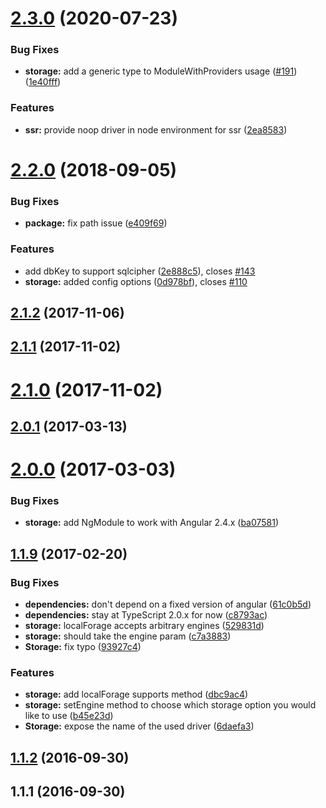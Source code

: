 # [2.3.0](https://github.com/ionic-team/ionic-storage/compare/v2.2.0...v2.3.0) (2020-07-23)


### Bug Fixes

* **storage:** add a generic type to ModuleWithProviders usage ([#191](https://github.com/ionic-team/ionic-storage/issues/191)) ([1e40fff](https://github.com/ionic-team/ionic-storage/commit/1e40fffb93895c791761221e808ac056dd714d51))


### Features

* **ssr:** provide noop driver in node environment for ssr ([2ea8583](https://github.com/ionic-team/ionic-storage/commit/2ea8583d774a96c3c150e944c8fe925d0cf69f3d))



# [2.2.0](https://github.com/ionic-team/ionic-storage/compare/v2.1.2...v2.2.0) (2018-09-05)


### Bug Fixes

* **package:** fix path issue ([e409f69](https://github.com/ionic-team/ionic-storage/commit/e409f69017d746db2563908a1619f5543fd57b27))


### Features

* add dbKey to support sqlcipher ([2e888c5](https://github.com/ionic-team/ionic-storage/commit/2e888c52a17b8702324ffc2531369fe6e8bb7bb5)), closes [#143](https://github.com/ionic-team/ionic-storage/issues/143)
* **storage:** added config options ([0d978bf](https://github.com/ionic-team/ionic-storage/commit/0d978bff8a755cae962bab76c32fee48e390ffc6)), closes [#110](https://github.com/ionic-team/ionic-storage/issues/110)



## [2.1.2](https://github.com/ionic-team/ionic-storage/compare/v2.1.1...v2.1.2) (2017-11-06)



## [2.1.1](https://github.com/ionic-team/ionic-storage/compare/v2.1.0...v2.1.1) (2017-11-02)



# [2.1.0](https://github.com/ionic-team/ionic-storage/compare/v2.0.1...v2.1.0) (2017-11-02)



## [2.0.1](https://github.com/ionic-team/ionic-storage/compare/v2.0.0...v2.0.1) (2017-03-13)



# [2.0.0](https://github.com/ionic-team/ionic-storage/compare/v1.1.9...v2.0.0) (2017-03-03)


### Bug Fixes

* **storage:** add NgModule to work with Angular 2.4.x ([ba07581](https://github.com/ionic-team/ionic-storage/commit/ba07581e82d20be4687e0930c349116655f8728b))



## [1.1.9](https://github.com/ionic-team/ionic-storage/compare/1.1.9...v1.1.9) (2017-02-20)


### Bug Fixes

* **dependencies:** don't depend on a fixed version of angular ([61c0b5d](https://github.com/ionic-team/ionic-storage/commit/61c0b5def82afe4622a58ef7bb0203edaa2d2ce3))
* **dependencies:** stay at TypeScript 2.0.x for now ([c8793ac](https://github.com/ionic-team/ionic-storage/commit/c8793ac1b16d056589323d0cd850ad24423eb4f8))
* **storage:** localForage accepts arbitrary engines ([529831d](https://github.com/ionic-team/ionic-storage/commit/529831dab12fda1d211c310b0b827c9bd17a65df))
* **storage:** should take the engine param ([c7a3883](https://github.com/ionic-team/ionic-storage/commit/c7a3883ca272abd46edf74043c79628153f5ce2a))
* **Storage:** fix typo ([93927c4](https://github.com/ionic-team/ionic-storage/commit/93927c4e367292033af13a01159724a356b69279))


### Features

* **storage:** add localForage supports method ([dbc9ac4](https://github.com/ionic-team/ionic-storage/commit/dbc9ac4044ecb00326c0e03ba818e7caa03935fe))
* **storage:** setEngine method to choose which storage option you would like to use ([b45e23d](https://github.com/ionic-team/ionic-storage/commit/b45e23d74e73745021da20ff81299892f3c7f8af))
* **Storage:** expose the name of the used driver ([6daefa3](https://github.com/ionic-team/ionic-storage/commit/6daefa3bf5845b05e7c3fcfa39166566aae44c5c))



## [1.1.2](https://github.com/ionic-team/ionic-storage/compare/v1.1.1...v1.1.2) (2016-09-30)



## 1.1.1 (2016-09-30)



